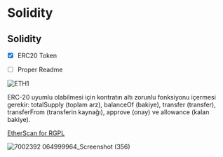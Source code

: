 #  Solidity
## Solidity


- [x] ERC20 Token
- [ ] Proper Readme


![ETH1](https://user-images.githubusercontent.com/39493937/109676056-65960a80-7b89-11eb-8fbe-a0c8460dbfb3.jpg)


ERC-20 uyumlu olabilmesi için kontratın altı zorunlu fonksiyonu içermesi gerekir: totalSupply (toplam arz), balanceOf (bakiye), transfer (transfer), transferFrom (transferin kaynağı), approve (onay) ve allowance (kalan bakiye).

[EtherScan for RGPL](https://ropsten.etherscan.io/token/0xd40e7ad713a228a6e58d58566e3ab16a94087b98)

![7002392 064999964_Screenshot (356)](https://user-images.githubusercontent.com/39493937/109676769-156b7800-7b8a-11eb-9c33-788f4371bd4b.png)

